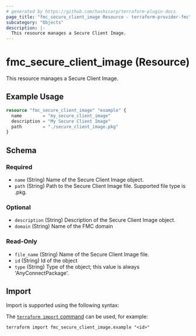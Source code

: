 ```yaml
---
# generated by https://github.com/hashicorp/terraform-plugin-docs
page_title: "fmc_secure_client_image Resource - terraform-provider-fmc"
subcategory: "Objects"
description: |-
  This resource manages a Secure Client Image.
---
```


# fmc_secure_client_image (Resource)

This resource manages a Secure Client Image.

## Example Usage

```terraform
resource "fmc_secure_client_image" "example" {
  name        = "my_secure_client_image"
  description = "My Secure Client Image"
  path        = "./secure_client_image.pkg"
}
```

<!-- schema generated by tfplugindocs -->
## Schema

### Required

- `name` (String) Name of the Secure Client Image object.
- `path` (String) Path to the Secure Client Image file. Supported file type is .pkg.

### Optional

- `description` (String) Description of the Secure Client Image object.
- `domain` (String) Name of the FMC domain

### Read-Only

- `file_name` (String) Name of the Secure Client Image file.
- `id` (String) Id of the object
- `type` (String) Type of the object; this value is always 'AnyConnectPackage'.

## Import

Import is supported using the following syntax:

The [`terraform import` command](https://developer.hashicorp.com/terraform/cli/commands/import) can be used, for example:

```shell
terraform import fmc_secure_client_image.example "<id>"
```
